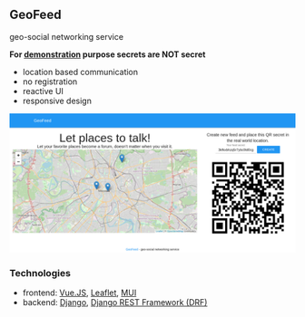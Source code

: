 ## GeoFeed
geo-social networking service

**For [demonstration](https://qrfeedcavava7669boersycom.pythonanywhere.com/) purpose secrets are NOT secret**
- location based communication
- no registration
- reactive UI
- responsive design

![screenshot](screenshot.png "GeoFeed screenshot")

### Technologies

- frontend: [Vue.JS](https://vuejs.org/), [Leaflet](https://leafletjs.com), [MUI](https://www.muicss.com)
- backend: [Django](https://www.djangoproject.com/), [Django REST Framework (DRF)](https://www.django-rest-framework.org/)
